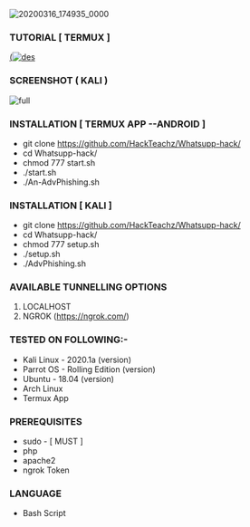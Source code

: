 
![20200316_174935_0000](https://user-images.githubusercontent.com/55870659/79133536-08bb1700-7d61-11ea-84a0-8e7fcbb70392.png)




### TUTORIAL [ TERMUX ]
[(![des](https://user-images.githubusercontent.com/55870659/79192397-73119d00-7ddd-11ea-865f-9128abe2fba9.jpg)](https://www.youtube.com/c/hackteachz)

### SCREENSHOT ( KALI )
![full](https://user-images.githubusercontent.com/55870659/79147250-a7f80280-7d91-11ea-894a-d7d685a6e8cb.png)


### INSTALLATION [ TERMUX APP --ANDROID ]
* git clone https://github.com/HackTeachz/Whatsupp-hack/
* cd Whatsupp-hack/
* chmod 777 start.sh
* ./start.sh
* ./An-AdvPhishing.sh

### INSTALLATION [ KALI ]
* git clone https://github.com/HackTeachz/Whatsupp-hack/
* cd Whatsupp-hack/
* chmod 777 setup.sh
* ./setup.sh
* ./AdvPhishing.sh

### AVAILABLE TUNNELLING OPTIONS
1. LOCALHOST
2. NGROK (https://ngrok.com/)
### TESTED ON FOLLOWING:-
* Kali Linux - 2020.1a (version)
* Parrot OS - Rolling Edition (version)
* Ubuntu - 18.04 (version)
* Arch Linux
* Termux App
### PREREQUISITES
* sudo - [ MUST ]
* php
* apache2
* ngrok Token
### LANGUAGE 
* Bash Script
